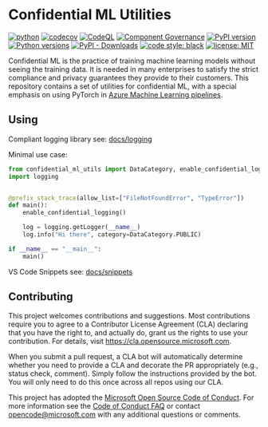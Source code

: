 # Confidential ML Utilities

[![python](https://github.com/Azure/confidential-ml-utils/workflows/python/badge.svg)](https://github.com/Azure/confidential-ml-utils/actions?query=workflow%3Apython)
[![codecov](https://codecov.io/gh/Azure/confidential-ml-utils/branch/main/graph/badge.svg?token=TEWT51C5FK)](https://codecov.io/gh/Azure/confidential-ml-utils)
[![CodeQL](https://github.com/Azure/confidential-ml-utils/workflows/CodeQL/badge.svg)](https://github.com/Azure/confidential-ml-utils/actions?query=workflow%3ACodeQL)
[![Component Governance](https://dev.azure.com/msdata/Vienna/_apis/build/status/aml-ds/Azure.confidential-ml-utils%20Component%20Governance?branchName=master)](https://dev.azure.com/msdata/Vienna/_build/latest?definitionId=13909&branchName=master)
[![PyPI version](https://badge.fury.io/py/confidential-ml-utils.svg)](https://badge.fury.io/py/confidential-ml-utils)
[![Python versions](https://img.shields.io/badge/python-3.6+-blue.svg)](https://www.python.org/downloads/)
[![PyPI - Downloads](https://img.shields.io/pypi/dm/confidential-ml-utils)](https://pypi.org/project/confidential-ml-utils/)
[![code style: black](https://img.shields.io/badge/code%20style-black-000000.svg)](https://github.com/psf/black)
[![license: MIT](https://img.shields.io/badge/License-MIT-purple.svg)](LICENSE)

Confidential ML is the practice of training machine learning models without
seeing the training data. It is needed in many enterprises to satisfy the
strict compliance and privacy guarantees they provide to their customers. This
repository contains a set of utilities for confidential ML, with a special
emphasis on using PyTorch in
[Azure Machine Learning pipelines](https://aka.ms/pl-concept).
 
## Using

Compliant logging library see:
[docs/logging](https://github.com/Azure/confidential-ml-utils/blob/master/docs/logging/README.md)

Minimal use case:

```python
from confidential_ml_utils import DataCategory, enable_confidential_logging, prefix_stack_trace
import logging


@prefix_stack_trace(allow_list=["FileNotFoundError", "TypeError"])
def main():
    enable_confidential_logging()

    log = logging.getLogger(__name__)
    log.info("Hi there", category=DataCategory.PUBLIC)

if __name__ == "__main__":
    main()
```

VS Code Snippets see:
[docs/snippets](https://github.com/Azure/confidential-ml-utils/blob/master/docs/snippets/README.md)

## Contributing

This project welcomes contributions and suggestions. Most contributions require
you to agree to a Contributor License Agreement (CLA) declaring that you have
the right to, and actually do, grant us the rights to use your contribution.
For details, visit https://cla.opensource.microsoft.com.

When you submit a pull request, a CLA bot will automatically determine whether
you need to provide a CLA and decorate the PR appropriately (e.g., status check,
comment). Simply follow the instructions provided by the bot. You will only need
to do this once across all repos using our CLA.

This project has adopted the
[Microsoft Open Source Code of Conduct](https://opensource.microsoft.com/codeofconduct/).
For more information see the
[Code of Conduct FAQ](https://opensource.microsoft.com/codeofconduct/faq/) or
contact [opencode@microsoft.com](mailto:opencode@microsoft.com) with any
additional questions or comments.
